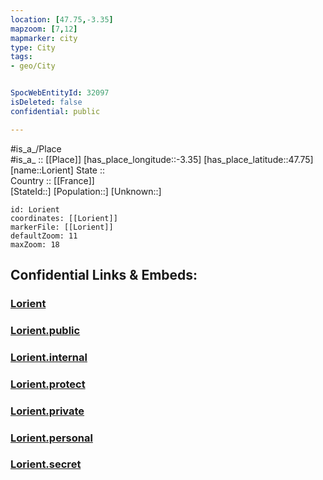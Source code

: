 ```yaml
---
location: [47.75,-3.35] 
mapzoom: [7,12] 
mapmarker: city 
type: City
tags:
- geo/City


SpocWebEntityId: 32097
isDeleted: false
confidential: public

---
```

#is_a_/Place  
#is_a_ :: [[Place]] 
[has_place_longitude::-3.35] 
[has_place_latitude::47.75] 
[name::Lorient] 
State ::  
Country :: [[France]]  
[StateId::] 
[Population::] 
[Unknown::] 


```leaflet
id: Lorient
coordinates: [[Lorient]] 
markerFile: [[Lorient]] 
defaultZoom: 11 
maxZoom: 18
```


## Confidential Links & Embeds: 

### [Lorient](/_Standards/Earth/Continent/Europe/Europe~West/France/regions~France/Bretagne/departments~Bretagne/Morbihan/communes~Morbihan/Lorient/cities~Lorient/Lorient.md) 

### [Lorient.public](/_public/Earth/Continent/Europe/Europe~West/France/regions~France/Bretagne/departments~Bretagne/Morbihan/communes~Morbihan/Lorient/cities~Lorient/Lorient.public.md) 

### [Lorient.internal](/_internal/Earth/Continent/Europe/Europe~West/France/regions~France/Bretagne/departments~Bretagne/Morbihan/communes~Morbihan/Lorient/cities~Lorient/Lorient.internal.md) 

### [Lorient.protect](/_protect/Earth/Continent/Europe/Europe~West/France/regions~France/Bretagne/departments~Bretagne/Morbihan/communes~Morbihan/Lorient/cities~Lorient/Lorient.protect.md) 

### [Lorient.private](/_private/Earth/Continent/Europe/Europe~West/France/regions~France/Bretagne/departments~Bretagne/Morbihan/communes~Morbihan/Lorient/cities~Lorient/Lorient.private.md) 

### [Lorient.personal](/_personal/Earth/Continent/Europe/Europe~West/France/regions~France/Bretagne/departments~Bretagne/Morbihan/communes~Morbihan/Lorient/cities~Lorient/Lorient.personal.md) 

### [Lorient.secret](/_secret/Earth/Continent/Europe/Europe~West/France/regions~France/Bretagne/departments~Bretagne/Morbihan/communes~Morbihan/Lorient/cities~Lorient/Lorient.secret.md)

